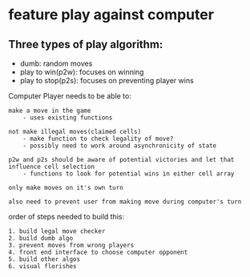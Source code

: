

# feature play against computer

## Three types of play algorithm:

- dumb: random moves
- play to win(p2w): focuses on winning
- play to stop(p2s): focuses on preventing player wins

Computer Player needs to be able to:
    
    make a move in the game
        - uses existing functions
    
    not make illegal moves(claimed cells)
        - make function to check legality of move?
        - possibly need to work around asynchronicity of state
    
    p2w and p2s should be aware of potential victories and let that influence cell selection
        - functions to look for potential wins in either cell array
                
    only make moves on it's own turn
    
    also need to prevent user from making move during computer's turn

order of steps needed to build this:
        
    1. build legal move checker
    2. build dumb algo
    3. prevent moves from wrong players
    4. front end interface to choose computer opponent
    5. build other algos
    6. visual florishes

